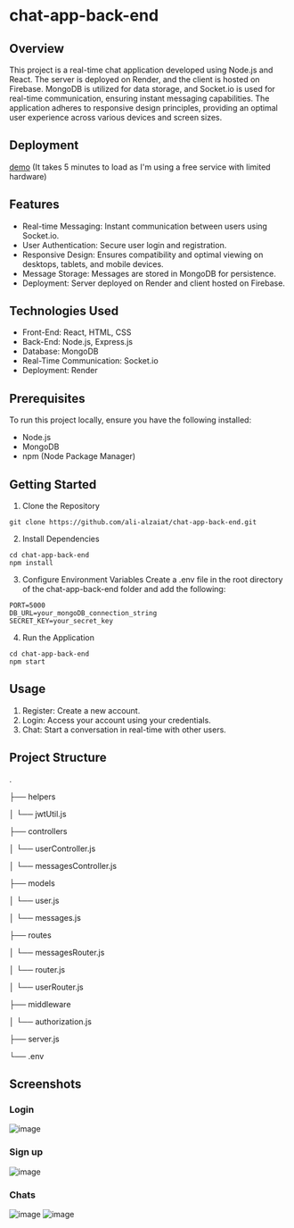 # chat-app-back-end
## Overview
This project is a real-time chat application developed using Node.js and React. The server is deployed on Render, and the client is hosted on Firebase. MongoDB is utilized for data storage, and Socket.io is used for real-time communication, ensuring instant messaging capabilities. The application adheres to responsive design principles, providing an optimal user experience across various devices and screen sizes.

## Deployment
[demo](https://chat-ecb31.web.app/) (It takes 5 minutes to load as I'm using a free service with limited hardware)

## Features
* Real-time Messaging: Instant communication between users using Socket.io.
* User Authentication: Secure user login and registration.
* Responsive Design: Ensures compatibility and optimal viewing on desktops, tablets, and mobile devices.
* Message Storage: Messages are stored in MongoDB for persistence.
* Deployment: Server deployed on Render and client hosted on Firebase.

## Technologies Used
* Front-End: React, HTML, CSS
* Back-End: Node.js, Express.js
* Database: MongoDB
* Real-Time Communication: Socket.io
* Deployment: Render

## Prerequisites
To run this project locally, ensure you have the following installed:
* Node.js
* MongoDB
* npm (Node Package Manager)

## Getting Started
1. Clone the Repository
```
git clone https://github.com/ali-alzaiat/chat-app-back-end.git
```

2. Install Dependencies
```
cd chat-app-back-end
npm install
```

3. Configure Environment Variables
Create a .env file in the root directory of the chat-app-back-end folder and add the following:
```
PORT=5000
DB_URL=your_mongoDB_connection_string
SECRET_KEY=your_secret_key
```

4. Run the Application
```
cd chat-app-back-end
npm start
```

## Usage
1. Register: Create a new account.
2. Login: Access your account using your credentials.
3. Chat: Start a conversation in real-time with other users.

## Project Structure

.

├── helpers

│   └── jwtUtil.js

├── controllers

│   └── userController.js

│   └── messagesController.js

├── models

│   └── user.js

│   └── messages.js

├── routes

│   └── messagesRouter.js

│   └── router.js

│   └── userRouter.js

├── middleware

│   └── authorization.js

├── server.js

└── .env

## Screenshots
### Login
![image](https://github.com/user-attachments/assets/f0682532-6b84-4641-878c-42f6cc9d0d76)
### Sign up
![image](https://github.com/user-attachments/assets/25e01ec4-78d5-497f-a4e8-3f7782e738d4)
### Chats
![image](https://github.com/user-attachments/assets/22aafe94-3480-42fd-9549-dc06085e8ff8)
![image](https://github.com/user-attachments/assets/51c2842d-aae2-4d23-8b68-bb25e1d0ae7d)




